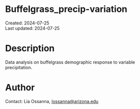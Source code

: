 # Buffelgrass_precip-variation

Created: 2024-07-25  
Last updated: 2024-07-25  

# Description
Data analysis on buffelgrass demographic response to variable precipitation.

# Author
Contact: Lia Ossanna, lossanna@arizona.edu